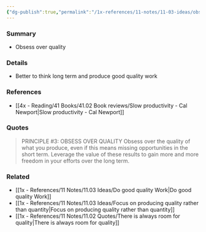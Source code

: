 ```yaml
---
{"dg-publish":true,"permalink":"/1x-references/11-notes/11-03-ideas/obsess-over-quality/","title":"Obsess over quality","created":"2025-03-02T19:47:57.415+03:00","updated":"2025-03-02T20:51:44.420+03:00"}
---
```



### Summary
- Obsess over quality

### Details
- Better to think long term and produce good quality work

### References
- [[4x - Reading/41 Books/41.02 Book reviews/Slow productivity - Cal Newport\|Slow productivity - Cal Newport]]

### Quotes
> PRINCIPLE #3: OBSESS OVER QUALITY
> Obsess over the quality of what you produce, even if this means missing opportunities in the short term. Leverage the value of these results to gain more and more freedom in your efforts over the long term.

### Related
- [[1x - References/11 Notes/11.03 Ideas/Do good quality Work\|Do good quality Work]]
- [[1x - References/11 Notes/11.03 Ideas/Focus on producing quality rather than quantity\|Focus on producing quality rather than quantity]]
- [[1x - References/11 Notes/11.02 Quotes/There is always room for quality\|There is always room for quality]]